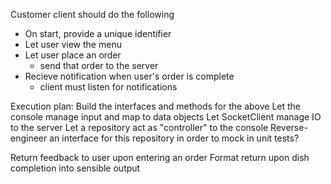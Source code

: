﻿Customer client should do the following
* On start, provide a unique identifier
* Let user view the menu
* Let user place an order
	* send that order to the server
* Recieve notification when user's order is complete
	* client must listen for notifications


Execution plan:
Build the interfaces and methods for the above
Let the console manage input and map to data objects
Let SocketClient manage IO to the server
Let a repository act as "controller" to the console
	Reverse-engineer an interface for this repository in order to mock in unit tests?

Return feedback to user upon entering an order
Format return upon dish completion into sensible output